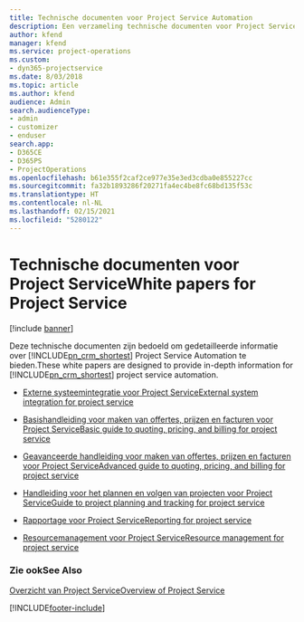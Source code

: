```yaml
---
title: Technische documenten voor Project Service Automation
description: Een verzameling technische documenten voor Project Service
author: kfend
manager: kfend
ms.service: project-operations
ms.custom:
- dyn365-projectservice
ms.date: 8/03/2018
ms.topic: article
ms.author: kfend
audience: Admin
search.audienceType:
- admin
- customizer
- enduser
search.app:
- D365CE
- D365PS
- ProjectOperations
ms.openlocfilehash: b61e355f2caf2ce977e35e3ed3cdba0e855227cc
ms.sourcegitcommit: fa32b1893286f20271fa4ec4be8fc68bd135f53c
ms.translationtype: HT
ms.contentlocale: nl-NL
ms.lasthandoff: 02/15/2021
ms.locfileid: "5280122"
---
```

# <a name="white-papers-for-project-service"></a><span data-ttu-id="e4222-103">Technische documenten voor Project Service</span><span class="sxs-lookup"><span data-stu-id="e4222-103">White papers for Project Service</span></span>

[!include [banner](../includes/psa-now-project-operations.md)]

<span data-ttu-id="e4222-104">Deze technische documenten zijn bedoeld om gedetailleerde informatie over [!INCLUDE[pn_crm_shortest](../includes/pn-crm-shortest.md)] Project Service Automation te bieden.</span><span class="sxs-lookup"><span data-stu-id="e4222-104">These white papers are designed to provide in-depth information for [!INCLUDE[pn_crm_shortest](../includes/pn-crm-shortest.md)] project service automation.</span></span>

-   [<span data-ttu-id="e4222-105">Externe systeemintegratie voor Project Service</span><span class="sxs-lookup"><span data-stu-id="e4222-105">External system integration for project service</span></span>](https://go.microsoft.com/fwlink/?LinkId=825445)

-   [<span data-ttu-id="e4222-106">Basishandleiding voor maken van offertes, prijzen en facturen voor Project Service</span><span class="sxs-lookup"><span data-stu-id="e4222-106">Basic guide to quoting, pricing, and billing for project service</span></span>](https://go.microsoft.com/fwlink/?LinkId=825241)

-   [<span data-ttu-id="e4222-107">Geavanceerde handleiding voor maken van offertes, prijzen en facturen voor Project Service</span><span class="sxs-lookup"><span data-stu-id="e4222-107">Advanced guide to quoting, pricing, and billing for project service</span></span>](https://go.microsoft.com/fwlink/?LinkId=825242)

-   [<span data-ttu-id="e4222-108">Handleiding voor het plannen en volgen van projecten voor Project Service</span><span class="sxs-lookup"><span data-stu-id="e4222-108">Guide to project planning and tracking for project service</span></span>](https://go.microsoft.com/fwlink/?LinkId=825243)

-   [<span data-ttu-id="e4222-109">Rapportage voor Project Service</span><span class="sxs-lookup"><span data-stu-id="e4222-109">Reporting for project service</span></span>](https://go.microsoft.com/fwlink/?LinkId=825446)

-   [<span data-ttu-id="e4222-110">Resourcemanagement voor Project Service</span><span class="sxs-lookup"><span data-stu-id="e4222-110">Resource management for project service</span></span>](https://go.microsoft.com/fwlink/?LinkId=825244)

### <a name="see-also"></a><span data-ttu-id="e4222-111">Zie ook</span><span class="sxs-lookup"><span data-stu-id="e4222-111">See Also</span></span>
 [<span data-ttu-id="e4222-112">Overzicht van Project Service</span><span class="sxs-lookup"><span data-stu-id="e4222-112">Overview of Project Service</span></span>](../psa/overview.md)


[!INCLUDE[footer-include](../includes/footer-banner.md)]